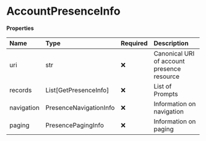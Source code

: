 # AccountPresenceInfo

**Properties**

| Name       | Type                   | Required | Description                                |
| :--------- | :--------------------- | :------- | :----------------------------------------- |
| uri        | str                    | ❌       | Canonical URI of account presence resource |
| records    | List[GetPresenceInfo]  | ❌       | List of Prompts                            |
| navigation | PresenceNavigationInfo | ❌       | Information on navigation                  |
| paging     | PresencePagingInfo     | ❌       | Information on paging                      |

<!-- This file was generated by liblab | https://liblab.com/ -->
